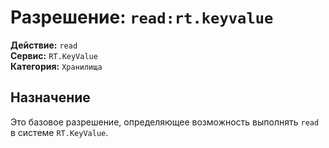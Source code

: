 # Разрешение: `read:rt.keyvalue`

**Действие:** `read`  
**Сервис:** `RT.KeyValue`  
**Категория:** `Хранилища`

## Назначение
Это базовое разрешение, определяющее возможность выполнять `read` в системе `RT.KeyValue`.
